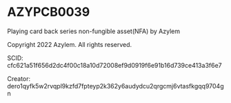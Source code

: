 # AZYPCB0039
Playing card back series non-fungible asset(NFA) by Azylem

Copyright 2022 Azylem. All rights reserved.

SCID: cfc621a51f656d2dc4f00c18a10d72008ef9d0919f6e91b16d739ce413a3f6e7

Creator: dero1qyfk5w2rvqpl9kzfd7fpteyp2k362y6audydcu2qrgcmj6vtasfkgqq9704gn
